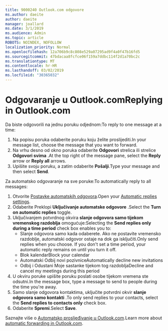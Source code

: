 ```yaml
---
title: 9000240 Outlook.com odgovore
ms.author: daeite
author: daeite
manager: joallard
ms.date: 3/1/2019
ms.audience: Admin
ms.topic: article
ROBOTS: NOINDEX, NOFOLLOW
localization_priority: Normal
ms.openlocfilehash: 12a706b9c8c808e529a07295ad9f4a0f47b16fd5
ms.sourcegitcommit: 47bdacaa8fcfce06f159a7ddbc114f2d1a70bc2c
ms.translationtype: MT
ms.contentlocale: hr-HR
ms.lasthandoff: 03/02/2019
ms.locfileid: "30365032"
---
```

# <a name="replying-in-outlookcom"></a><span data-ttu-id="9b2b1-102">Odgovaranje u Outlook.com</span><span class="sxs-lookup"><span data-stu-id="9b2b1-102">Replying in Outlook.com</span></span>

<span data-ttu-id="9b2b1-103">Da biste odgovorili na jednu poruku odjednom:</span><span class="sxs-lookup"><span data-stu-id="9b2b1-103">To reply to one message at a time:</span></span>

1. <span data-ttu-id="9b2b1-104">Na popisu poruka odaberite poruku koju želite proslijediti.</span><span class="sxs-lookup"><span data-stu-id="9b2b1-104">In your message list, choose the message that you want to forward.</span></span>
2. <span data-ttu-id="9b2b1-105">Na vrhu desno od okno poruka odaberite **Odgovori** strelica ili strelice **Odgovori svima** .</span><span class="sxs-lookup"><span data-stu-id="9b2b1-105">At the top right of the message pane, select the **Reply** arrow or **Reply all** arrows.</span></span>
3. <span data-ttu-id="9b2b1-106">Upišite svoju poruku, a zatim odaberite **Pošalji**.</span><span class="sxs-lookup"><span data-stu-id="9b2b1-106">Type your message and then select **Send**.</span></span>

<span data-ttu-id="9b2b1-107">Za automatsko odgovaranje na sve poruke:</span><span class="sxs-lookup"><span data-stu-id="9b2b1-107">To automatically reply to all messages:</span></span>

1. <span data-ttu-id="9b2b1-108">Otvorite [Postavke automatskih odgovora](https://outlook.live.com/mail/options/mail/automaticReplies/automaticRepliesOption).</span><span class="sxs-lookup"><span data-stu-id="9b2b1-108">Open your [Automatic replies settings](https://outlook.live.com/mail/options/mail/automaticReplies/automaticRepliesOption).</span></span>
2. <span data-ttu-id="9b2b1-109">Odaberite Preklopi **Uključivanje automatske odgovore** .</span><span class="sxs-lookup"><span data-stu-id="9b2b1-109">Select the **Turn on automatic replies** toggle.</span></span>
3. <span data-ttu-id="9b2b1-110">Uključivanjem potvrdnog okvira **slanje odgovora samo tijekom vremenskog razdoblja** omogućuje:</span><span class="sxs-lookup"><span data-stu-id="9b2b1-110">Selecting the **Send replies only during a time period** check box enables you to:</span></span>
    - <span data-ttu-id="9b2b1-p101">Slanje odgovora samo kada odaberete. Ako ne postavite vremensko razdoblje, automatski odgovor ostaje na dok ga isključiti.</span><span class="sxs-lookup"><span data-stu-id="9b2b1-p101">Only send replies when you choose. If you don't set a time period, your automatic reply remains on until you turn it off.</span></span>
    - <span data-ttu-id="9b2b1-113">Blok kalendar</span><span class="sxs-lookup"><span data-stu-id="9b2b1-113">Block your calendar</span></span>
    - <span data-ttu-id="9b2b1-114">Automatski Odbij novi pozivnice</span><span class="sxs-lookup"><span data-stu-id="9b2b1-114">Automatically decline new invitations</span></span>
    - <span data-ttu-id="9b2b1-115">Odbij i Odustani Moje sastanke tijekom tog razdoblja</span><span class="sxs-lookup"><span data-stu-id="9b2b1-115">Decline and cancel my meetings during this period</span></span>
4. <span data-ttu-id="9b2b1-116">U okviru poruke upišite poruku poslati osobe tijekom vremena ste odsutni.</span><span class="sxs-lookup"><span data-stu-id="9b2b1-116">In the message box, type a message to send to people during the time you're away.</span></span>
5. <span data-ttu-id="9b2b1-117">Samo slanje odgovora kontaktima, uključite potvrdni okvir **slanje odgovora samo kontakti** .</span><span class="sxs-lookup"><span data-stu-id="9b2b1-117">To only send replies to your contacts, select the **Send replies to contacts only** check box.</span></span>
6. <span data-ttu-id="9b2b1-118">Odaberite **Spremi**.</span><span class="sxs-lookup"><span data-stu-id="9b2b1-118">Select **Save**.</span></span>

<span data-ttu-id="9b2b1-119">Saznajte više o [Automatsko prosljeđivanje u Outlook.com](https://support.office.com/article/14614626-9855-48dc-a986-dec81d07b1a0).</span><span class="sxs-lookup"><span data-stu-id="9b2b1-119">Learn more about [automatic forwarding in Outlook.com](https://support.office.com/article/14614626-9855-48dc-a986-dec81d07b1a0).</span></span>